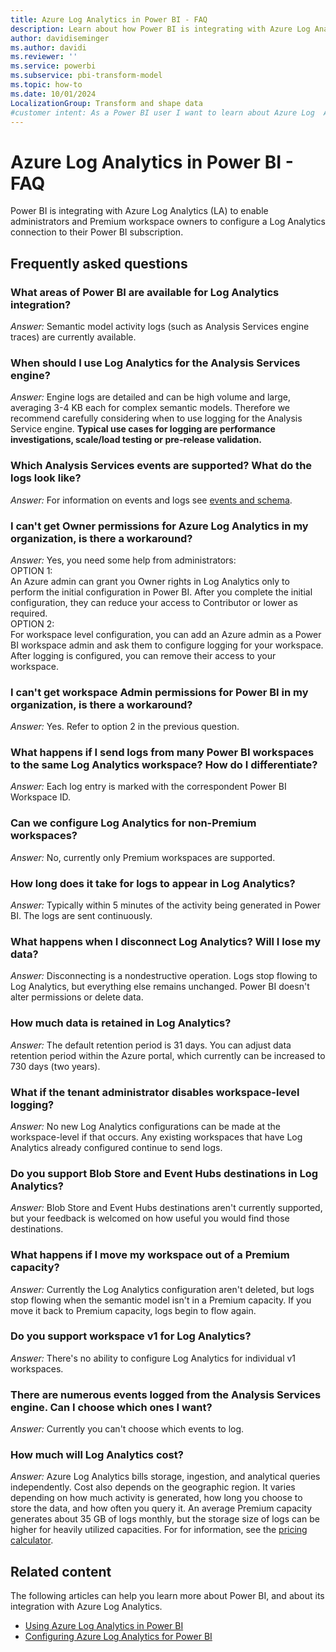 ```yaml
---
title: Azure Log Analytics in Power BI - FAQ
description: Learn about how Power BI is integrating with Azure Log Analytics and the answers to frequently asked questions about the changes.
author: davidiseminger
ms.author: davidi
ms.reviewer: ''
ms.service: powerbi
ms.subservice: pbi-transform-model
ms.topic: how-to
ms.date: 10/01/2024
LocalizationGroup: Transform and shape data
#customer intent: As a Power BI user I want to learn about Azure Log  Analytics integration.
---
```

# Azure Log Analytics in Power BI - FAQ

Power BI is integrating with Azure Log Analytics (LA) to enable administrators and Premium workspace owners to configure a Log Analytics connection to their Power BI subscription.

## Frequently asked questions

### What areas of Power BI are available for Log Analytics integration?  

*Answer:* Semantic model activity logs (such as Analysis Services engine traces) are currently available.  

### When should I use Log Analytics for the Analysis Services engine?  

*Answer:* Engine logs are detailed and can be high volume and large, averaging 3-4 KB each for complex semantic models. Therefore we recommend carefully considering when to use logging for the Analysis Service engine. **Typical use cases for logging are performance investigations, scale/load testing or pre-release validation.**  

### Which Analysis Services events are supported? What do the logs look like?  

*Answer:*  For information on events and logs see [events and schema](desktop-log-analytics-configure.md#events-and-schema).  

### I can't get Owner permissions for Azure Log Analytics in my organization, is there a workaround?  

*Answer:*  Yes, you need some help from administrators:  
OPTION 1:  
An Azure admin can grant you Owner rights in Log Analytics only to perform the initial configuration in Power BI. After you complete the initial configuration, they can reduce your access to Contributor or lower as required.  
OPTION 2:  
For workspace level configuration, you can add an Azure admin as a Power BI workspace admin and ask them to configure logging for your workspace. After logging is configured, you can remove their access to your workspace.

### I can't get workspace Admin permissions for Power BI in my organization, is there a workaround?  

*Answer:*  Yes. Refer to option 2 in the previous question.  

### What happens if I send logs from many Power BI workspaces to the same Log Analytics workspace? How do I differentiate?  

*Answer:*  Each log entry is marked with the correspondent Power BI Workspace ID.

### Can we configure Log Analytics for non-Premium workspaces?  

*Answer:*  No, currently only Premium workspaces are supported.  

### How long does it take for logs to appear in Log Analytics?  

*Answer:*  Typically within 5 minutes of the activity being generated in Power BI. The logs are sent continuously.  

### What happens when I disconnect Log Analytics? Will I lose my data?  

*Answer:*  Disconnecting is a nondestructive operation. Logs stop flowing to Log Analytics, but everything else remains unchanged. Power BI doesn't alter permissions or delete data.  

### How much data is retained in Log Analytics?  

*Answer:*  The default retention period is 31 days. You can adjust data retention period within the Azure portal, which currently can be increased to 730 days (two years).  

### What if the tenant administrator disables workspace-level logging?  

*Answer:*  No new Log Analytics configurations can be made at the workspace-level if that occurs. Any existing workspaces that have Log Analytics already configured continue to send logs.  

### Do you support Blob Store and Event Hubs destinations in Log Analytics?  

*Answer:*  Blob Store and Event Hubs destinations aren't currently supported, but your feedback is welcomed on how useful you would find those destinations.  

### What happens if I move my workspace out of a Premium capacity?  

*Answer:*  Currently the Log Analytics configuration aren't deleted, but logs stop flowing when the semantic model isn't in a Premium capacity. If you move it back to Premium capacity, logs begin to flow again.  

### Do you support workspace v1 for Log Analytics?  

*Answer:*  There's no ability to configure Log Analytics for individual v1 workspaces.  

### There are numerous events logged from the Analysis Services engine. Can I choose which ones I want?  

*Answer:*  Currently you can't choose which events to log.  

### How much will Log Analytics cost?  

*Answer:*  Azure Log Analytics bills storage, ingestion, and analytical queries independently. Cost also depends on the geographic region. It varies depending on how much activity is generated, how long you choose to store the data, and how often you query it. An average Premium capacity generates about 35 GB of logs monthly, but the storage size of logs can be higher for heavily utilized capacities. For for information, see the [pricing calculator](https://azure.microsoft.com/pricing/calculator/).

## Related content

The following articles can help you learn more about Power BI, and about its integration with Azure Log Analytics.

* [Using Azure Log Analytics in Power BI](desktop-log-analytics-overview.md)
* [Configuring Azure Log Analytics for Power BI](desktop-log-analytics-configure.md)
